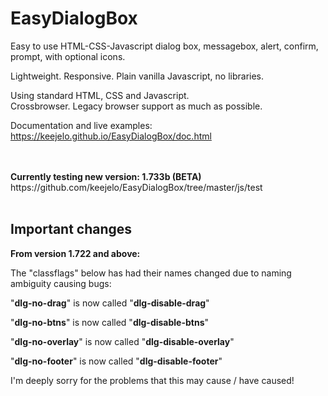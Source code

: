 # EasyDialogBox

Easy to use HTML-CSS-Javascript dialog box, messagebox, alert, confirm, prompt, with optional icons.

Lightweight. Responsive. Plain vanilla Javascript, no libraries.

Using standard HTML, CSS and Javascript.  
Crossbrowser. Legacy browser support as much as possible.

Documentation and live examples: https://keejelo.github.io/EasyDialogBox/doc.html

<br />
<br />
<b>Currently testing new version: 1.733b (BETA)</b>
<br>
https://github.com/keejelo/EasyDialogBox/tree/master/js/test
<br />
<br />

## Important changes
<b>From version 1.722 and above:</b>

The "classflags" below has had their names changed due to naming ambiguity causing bugs:

"<b>dlg-no-drag</b>" is now called "<b>dlg-disable-drag</b>"

"<b>dlg-no-btns</b>" is now called "<b>dlg-disable-btns</b>"

"<b>dlg-no-overlay</b>" is now called "<b>dlg-disable-overlay</b>"

"<b>dlg-no-footer</b>" is now called "<b>dlg-disable-footer</b>"


I'm deeply sorry for the problems that this may cause / have caused!

